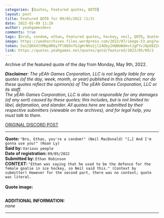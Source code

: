 ```yaml
---
categories: [Quotes, Featured quotes, QOTD]
layout: post
title: Featured QOTD for 09/05/2022 (2/3)
date: 2022-05-09 11:28
author: yeahgamesdevs
comments: true
tags: [bruh, condom, ethan, Featured quotes, hockey, neil, QOTD, Quotes, roan]
image: https://yeaharchives.files.wordpress.com/2022/07/image-53.png?w=510
token: 5aiIQKX4tVM6p8R6y7Fl0EKnfGJgHrNVo2jl24DbyIHQNUWdmvtJgFYvJ8pO8Z2uyMISbxBfZmxeXVTsJvImzYI8Ge2KqrGIytfjQZyOY467LHFU3fqhnIiE47RRDeYXeFmA5nebZlaX
link: https://quotes.yeahgames.net/quotes/qotd/featured/2022/05/09/2
---
```

<!-- wp:paragraph -->
<p>Archive of the featured quote of the day from Monday, May 9th, 2022. </p>
<!-- /wp:paragraph -->

<!-- wp:paragraph -->
<p><em><strong>Disclaimer</strong>: The yEAh Games Corporation, LLC is not legally liable for any quotes (of the day, week, month, or year) published in this channel; nor do these quotes reflect the opinion(s) of The yEAh Games Corporation, LLC or its staff</em>.<br><em>The yEAh Games Corporation, LLC is also not responsible for any damages (of any sort) caused by these quotes; this includes, but is not limited to: libel, defamation, and slander. All quotes here are submitted by their respective submitters (viewable on the archives), and for legal help, you must talk to them.</em><br><a href="https://cdn.discordapp.com/attachments/958100064079839303/964566123628609628/unknown.png"></a></p>
<!-- /wp:paragraph -->

<!-- wp:buttons {"layout":{"type":"flex","justifyContent":"left"}} -->
<div class="wp-block-buttons"><!-- wp:button {"textColor":"vivid-cyan-blue","align":"center","style":{"border":{"radius":"18px"}},"className":"is-style-fill"} -->
<div class="wp-block-button aligncenter is-style-fill"><a class="wp-block-button__link has-vivid-cyan-blue-color has-text-color wp-element-button" href="https://discord.com/channels/887052880782176266/958100064079839303/973369468476604466" style="border-radius:18px;">ORIGINAL DISCORD POST</a></div>
<!-- /wp:button --></div>
<!-- /wp:buttons -->

<!-- wp:separator {"align":"center","className":"is-style-wide"} -->
<hr class="wp-block-separator aligncenter has-alpha-channel-opacity is-style-wide" />
<!-- /wp:separator -->

<!-- wp:paragraph -->
<p><strong>Quote: </strong><code>"Bro, Ethan, you're a condom!" (Neil MacDonald) "[…] And I'm gonna use you!" (Roan Ly)</code><br><strong>Said by: </strong><code>Various people</code><br><strong>Date of registration: </strong><code>09/05/2022</code> <br><strong>Submitted by: </strong><code>Ethan Robinson</code><br><strong>CONTEXT: </strong><code>"Ethan was saying that he used to be the defence for the female goalie in ice hockey, so Neil said this." (Context by submitter) However for the second part, there was no context; quote was literal.<br></code><br><strong>Quote image:</strong></p>
<!-- /wp:paragraph -->

<!-- wp:image {"id":909,"sizeSlug":"large","linkDestination":"none"} -->
<figure class="wp-block-image size-large"><img src="https://yeaharchives.files.wordpress.com/2022/07/image-53.png?w=510" alt="" class="wp-image-909" /></figure>
<!-- /wp:image -->

<!-- wp:paragraph -->
<p><strong>ADDITIONAL INFORMATION:</strong><br><em>none</em></p>
<!-- /wp:paragraph -->

<!-- wp:separator {"className":"is-style-wide"} -->
<hr class="wp-block-separator has-alpha-channel-opacity is-style-wide" />
<!-- /wp:separator -->

